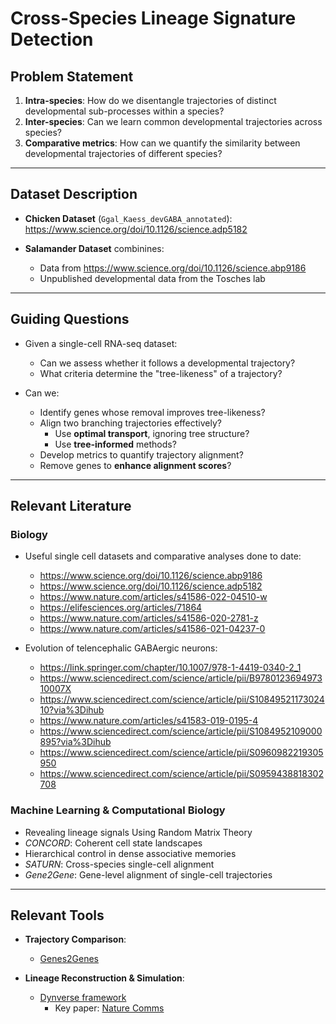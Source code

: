 # Cross-Species Lineage Signature Detection

## Problem Statement

1. **Intra-species**: How do we disentangle trajectories of distinct developmental sub-processes within a species?
2. **Inter-species**: Can we learn common developmental trajectories across species?
3. **Comparative metrics**: How can we quantify the similarity between developmental trajectories of different species?

---

## Dataset Description

- **Chicken Dataset** (`Ggal_Kaess_devGABA_annotated`):   
  https://www.science.org/doi/10.1126/science.adp5182

- **Salamander Dataset** combinines:
  - Data from https://www.science.org/doi/10.1126/science.abp9186
  - Unpublished developmental data from the Tosches lab
---

## Guiding Questions

- Given a single-cell RNA-seq dataset:
  - Can we assess whether it follows a developmental trajectory?
  - What criteria determine the "tree-likeness" of a trajectory?
  
- Can we:
  - Identify genes whose removal improves tree-likeness?
  - Align two branching trajectories effectively?
    - Use **optimal transport**, ignoring tree structure?
    - Use **tree-informed** methods?
  - Develop metrics to quantify trajectory alignment?
  - Remove genes to **enhance alignment scores**?

---

## Relevant Literature

### Biology
- Useful single cell datasets and comparative analyses done to date:
  - https://www.science.org/doi/10.1126/science.abp9186
  - https://www.science.org/doi/10.1126/science.adp5182
  - https://www.nature.com/articles/s41586-022-04510-w
  - https://elifesciences.org/articles/71864
  - https://www.nature.com/articles/s41586-020-2781-z
  - https://www.nature.com/articles/s41586-021-04237-0

- Evolution of telencephalic GABAergic neurons:
  - https://link.springer.com/chapter/10.1007/978-1-4419-0340-2_1
  - https://www.sciencedirect.com/science/article/pii/B978012369497310007X
  - https://www.sciencedirect.com/science/article/pii/S1084952117302410?via%3Dihub
  - https://www.nature.com/articles/s41583-019-0195-4
  - https://www.sciencedirect.com/science/article/pii/S1084952109000895?via%3Dihub
  - https://www.sciencedirect.com/science/article/pii/S0960982219305950
  - https://www.sciencedirect.com/science/article/pii/S0959438818302708

### Machine Learning & Computational Biology
- Revealing lineage signals Using Random Matrix Theory
- *CONCORD*: Coherent cell state landscapes
- Hierarchical control in dense associative memories
- *SATURN*: Cross-species single-cell alignment
- *Gene2Gene*: Gene-level alignment of single-cell trajectories

---

## Relevant Tools

- **Trajectory Comparison**:
  - [Genes2Genes](https://github.com)

- **Lineage Reconstruction & Simulation**:
  - [Dynverse framework](https://github.com/dynverse)
    - Key paper: [Nature Comms](https://www.nature.com/articles/s41467-021-24152-2)
